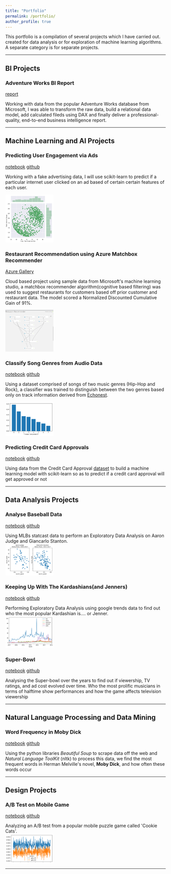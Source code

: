 ```yaml
---
title: "Portfolio"
permalink: /portfolio/
author_profile: true
---
```


This portfolio is a compilation of several projects which I have carried out. created for data analysis or for exploration of machine learning algorithms. A separate category is for separate projects.


---
## BI Projects

### Adventure Works BI Report
[report](https://app.powerbi.com/view?r=eyJrIjoiM2EyNjIyMTctOTk5NC00MmM2LWFkNDEtN2Q4OWJjNjRhNjEyIiwidCI6IjBmODNlMjdiLTQ4YjMtNGZkNC05M2QzLTE4YzllNDNiNjA5NiIsImMiOjl9)

Working with data from the popular Adventure Works database from Microsoft, I was able to transform the raw data, build a relational data model, add calculated fileds using DAX and finally deliver a professional-quality, end-to-end business intelligence report. 

---
## Machine Learning and AI Projects

### Predicting User Engagement via Ads

[notebook](https://nbviewer.jupyter.org/github/mrAlakija/Personal-Projects/blob/master/Predicting%20User%20Engagement/Predicting%20user%20engagement%20via%20ads.ipynb) [github](https://github.com/mrAlakija/Personal-Projects/blob/master/Predicting%20User%20Engagement/Predicting%20user%20engagement%20via%20ads.ipynb)

Working with a fake advertising data, I will use scikit-learn to predict if a particular internet user clicked on an ad based of certain
certain features of each user. 

<img src="/images/2019-04-15-predict-user-engagement/time-spent-on-site.png" width="30%"> 

### Restaurant Recommendation using Azure Matchbox Recommender

[Azure Gallery](https://gallery.azure.ai/Experiment/Restaurant-Recommender-3)

Cloud based project using sample data from Microsoft's machine learning studio, a matchbox recommender algorithm(cognitive based filtering) was used to suggest restaurants for customers based off prior customer and restaurant data. The model scored a Normalized Discounted Cumulative Gain
of 91%.

<img src="/images/2019-04-23-restaurant_recommender/restaurant_recommender.png" width="30%">

### Classify Song Genres from Audio Data

[notebook](https://nbviewer.jupyter.org/github/mrAlakija/Datacamp-Portfolio-Projects/blob/master/Classify%20Song%20Genres%20from%20Audio%20Data/notebook.ipynb) [github](https://github.com/mrAlakija/Datacamp-Portfolio-Projects/blob/master/Classify%20Song%20Genres%20from%20Audio%20Data/notebook.ipynb)

Using a dataset comprised of songs of two music genres (Hip-Hop and Rock), a classifier was trained to distinguish between the two genres based only on track information derived from [Echonest](http://the.echonest.com/). 

<img src="/images/2019-04-15-classify-audio-songs/PCA.png" width="30%">

### Predicting Credit Card Approvals

[notebook](https://nbviewer.jupyter.org/github/mrAlakija/Datacamp-Portfolio-Projects/blob/master/Predicting%20Credit%20Card%20Approvals/notebook.ipynb) [github](https://github.com/mrAlakija/Datacamp-Portfolio-Projects/blob/master/Predicting%20Credit%20Card%20Approvals/notebook.ipynb)

Using data from the Credit Card Approval [dataset](http://archive.ics.uci.edu/ml/datasets/credit+approval) to build a machine learning model with scikit-learn so as to predict if a credit card approval will get approved or not


---

## Data Analysis Projects

### Analyse Baseball Data

[notebook](https://nbviewer.jupyter.org/github/mrAlakija/Datacamp-Portfolio-Projects/blob/master/A%20New%20Era%20of%20Data%20Analysis%20in%20Baseball/notebook.ipynb) [github](https://github.com/mrAlakija/Datacamp-Portfolio-Projects/blob/master/A%20New%20Era%20of%20Data%20Analysis%20in%20Baseball/notebook.ipynb)  

Using MLBs statcast data to perform an Exploratory Data Analysis on Aaron Judge and Giancarlo Stanton.  
<img src="/images/2019-04-15-mlb-eda/project-image.png" width="30%">  

### Keeping Up With The Kardashians(and Jenners)

[notebook](https://nbviewer.jupyter.org/github/mrAlakija/Datacamp-Portfolio-Projects/blob/master/Up%20and%20Down%20With%20the%20Kardashians/notebook.ipynb) [github](https://github.com/mrAlakija/Datacamp-Portfolio-Projects/blob/master/Up%20and%20Down%20With%20the%20Kardashians/notebook.ipynb)  

Performing Exploratory Data Analysis using google trends data to find out who the most popular Kardashian is.... or Jenner.    
<img src="/images/2019-04-15-kardashian-eda/kardashians-vs-jenners.png" width="30%">

### Super-Bowl

[notebook](https://nbviewer.jupyter.org/github/mrAlakija/Datacamp-Portfolio-Projects/blob/master/TV%2C%20Halftime%20Shows%2C%20and%20the%20Big%20Game/notebook.ipynb) [github](https://github.com/mrAlakija/Datacamp-Portfolio-Projects/blob/master/TV%2C%20Halftime%20Shows%2C%20and%20the%20Big%20Game/notebook.ipynb)

Analysing the Super-bowl over the years to find out if viewership, TV ratings, and ad cost evolved over time. Who the most prolific musicians in terms of halftime show performances and how the game affects television viewership

---
## Natural Language Processing and Data Mining

###  Word Frequency in Moby Dick

[notebook](https://nbviewer.jupyter.org/github/mrAlakija/Datacamp-Portfolio-Projects/blob/master/Word%20Frequency%20in%20Moby%20Dick/notebook.ipynb) [github](https://github.com/mrAlakija/Datacamp-Portfolio-Projects/blob/master/Word%20Frequency%20in%20Moby%20Dick/notebook.ipynb)

Using the python libraries _Beautiful Soup_ to scrape data off the web and _Natural Language ToolKit_ (nltk) to process this data, we find the most frequent words in Herman Melville's novel, __Moby Dick__, and how often these words occur

---
## Design Projects

### A/B Test on Mobile Game

[notebook](https://nbviewer.jupyter.org/github/mrAlakija/Datacamp-Portfolio-Projects/blob/master/Mobile%20Games%20A%20B%20Testing%20With%20Cookie%20Cats/B%20Testing%20with%20Cookie%20Cats/notebook.ipynb) [github](https://github.com/mrAlakija/Datacamp-Portfolio-Projects/tree/master/Mobile%20Games%20A%20B%20Testing%20With%20Cookie%20Cats/B%20Testing%20with%20Cookie%20Cats)

Analyzing an A/B test from a popular mobile puzzle game called 'Cookie Cats'.  
<img src="/images/2019-04-15-ab-test/a-b-testing.png" width="30%">

---
